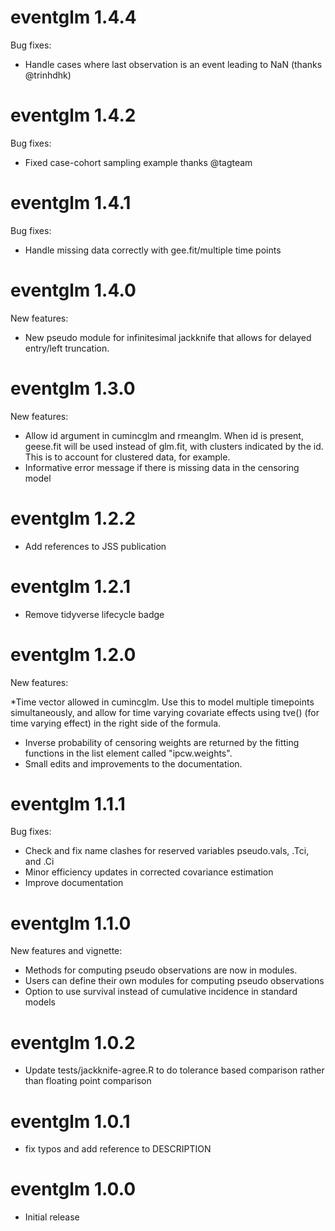 # eventglm 1.4.4

Bug fixes: 

* Handle cases where last observation is an event leading to NaN (thanks @trinhdhk)


# eventglm 1.4.2

Bug fixes: 

* Fixed case-cohort sampling example thanks @tagteam


# eventglm 1.4.1

Bug fixes: 

* Handle missing data correctly with gee.fit/multiple time points


# eventglm 1.4.0

New features: 

* New pseudo module for infinitesimal jackknife that allows for delayed entry/left truncation.

# eventglm 1.3.0

New features: 

* Allow id argument in cumincglm and rmeanglm. When id is present, geese.fit will be used instead of glm.fit, with clusters indicated by the id. This is to account for clustered data, for example.
* Informative error message if there is missing data in the censoring model

# eventglm 1.2.2

* Add references to JSS publication

# eventglm 1.2.1

* Remove tidyverse lifecycle badge

# eventglm 1.2.0

New features:

*Time vector allowed in cumincglm. Use this to model multiple timepoints simultaneously, and allow for time varying covariate effects using tve() (for time varying effect) in the right side of the formula. 
* Inverse probability of censoring weights are returned by the fitting functions in the list element called "ipcw.weights".
* Small edits and improvements to the documentation.

# eventglm 1.1.1


Bug fixes:

* Check and fix name clashes for reserved variables pseudo.vals, .Tci, and .Ci
* Minor efficiency updates in corrected covariance estimation
* Improve documentation 

# eventglm 1.1.0

New features and vignette: 

* Methods for computing pseudo observations are now in modules. 
* Users can define their own modules for computing pseudo observations
* Option to use survival instead of cumulative incidence in standard models

# eventglm 1.0.2

* Update tests/jackknife-agree.R to do tolerance based comparison rather than floating point comparison

# eventglm 1.0.1

* fix typos and add reference to DESCRIPTION

# eventglm 1.0.0

* Initial release
